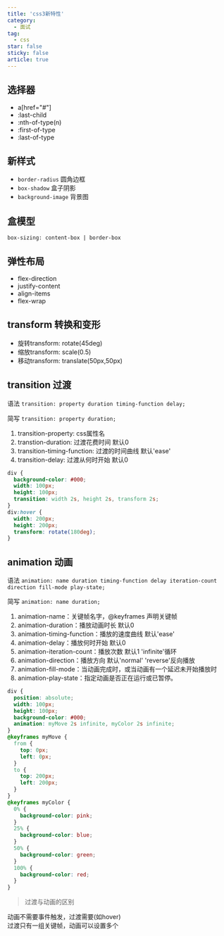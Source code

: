 ```yaml
---
title: 'css3新特性'
category:
  - 面试
tag:
  - css
star: false
sticky: false  
article: true
---
```


## 选择器

- a[href="#"]
- :last-child
- :nth-of-type(n)
- :first-of-type
- :last-of-type

## 新样式

- `border-radius` 圆角边框  
- `box-shadow` 盒子阴影  
- `background-image` 背景图
      
## 盒模型

`box-sizing: content-box | border-box`

## 弹性布局

- flex-direction
- justify-content
- align-items
- flex-wrap
      
## transform 转换和变形

- 旋转transform: rotate(45deg)
- 缩放transform: scale(0.5)
- 移动transform: translate(50px,50px)

## transition 过渡

语法 `transition: property duration timing-function delay;`

简写 `transition: property duration;`

1. transition-property: css属性名
2. transtion-duration: 过渡花费时间 默认0
3. transition-timing-function: 过渡的时间曲线 默认'ease' 
4. transition-delay: 过渡从何时开始 默认0

``` css
div {
  background-color: #000;
  width: 100px;
  height: 100px;
  transition: width 2s, height 2s, transform 2s;
​}
div:hover {
  width: 200px;
  height: 200px;
  transform: rotate(180deg);
}
```

## animation 动画

语法 `animation: name duration timing-function delay iteration-count direction fill-mode play-state;`

简写 `animation: name duration;`

1. animation-name：关键帧名字，@keyframes 声明关键帧
2. animation-duration：播放动画时长 默认0
3. animation-timing-function：播放的速度曲线 默认'ease'
4. animation-delay：播放何时开始 默认0
5. animation-iteration-count：播放次数 默认1 'infinite'循环
6. animation-direction：播放方向 默认'normal' 'reverse'反向播放
7. animation-fill-mode：当动画完成时，或当动画有一个延迟未开始播放时
8. animation-play-state：指定动画是否正在运行或已暂停。

``` css
div {
  position: absolute;
  width: 100px;
  height: 100px;
  background-color: #000;
  animation: myMove 2s infinite, myColor 2s infinite;
}
@keyframes myMove {
  from {
    top: 0px;
    left: 0px;
  }
  to {
    top: 200px;
    left: 200px;
  }
}
@keyframes myColor {
  0% {
    background-color: pink;
  }
  25% {
    background-color: blue;
  }
  50% {
    background-color: green;
  }
  100% {
    background-color: red;
  }
​}
```

> 过渡与动画的区别

动画不需要事件触发，过渡需要(如hover)  
过渡只有一组关键帧，动画可以设置多个
   




